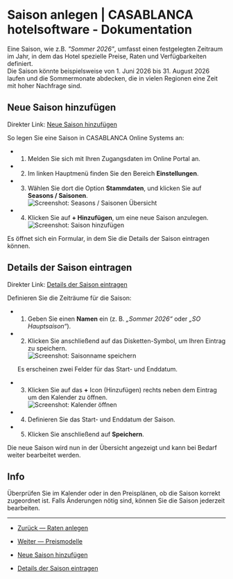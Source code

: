 # Saison anlegen | CASABLANCA hotelsoftware - Dokumentation

Eine Saison, wie z.B. *"Sommer 2026"*, umfasst einen festgelegten Zeitraum im Jahr, in dem das Hotel spezielle Preise, Raten und Verfügbarkeiten definiert.  
Die Saison könnte beispielsweise von 1. Juni 2026 bis 31. August 2026 laufen und die Sommermonate abdecken, die in vielen Regionen eine Zeit mit hoher Nachfrage sind.

## Neue Saison hinzufügen

Direkter Link: [Neue Saison hinzufügen](https://docs.casablanca.at/cloud/raten/rates/saison/#neue-saison-hinzufügen "Direkter Link zu Neue Saison hinzufügen")

So legen Sie eine Saison in CASABLANCA Online Systems an:

* 1. Melden Sie sich mit Ihren Zugangsdaten im Online Portal an.
* 2. Im linken Hauptmenü finden Sie den Bereich **Einstellungen**.
* 3. Wählen Sie dort die Option **Stammdaten**, und klicken Sie auf **Seasons / Saisonen**.  
  ![Screenshot: Seasons / Saisonen Übersicht](https://docs.casablanca.at/assets/images/season_01-f3b740bcb43df45aca62fc7cd0c7c5a0.png "Saison")
* 4. Klicken Sie auf **+ Hinzufügen**, um eine neue Saison anzulegen.  
  ![Screenshot: Saison hinzufügen](https://docs.casablanca.at/assets/images/season_02-f77eb981dbe591027c80a12c40c6ae44.png "Saison hinzufügen")

Es öffnet sich ein Formular, in dem Sie die Details der Saison eintragen können.

## Details der Saison eintragen

Direkter Link: [Details der Saison eintragen](https://docs.casablanca.at/cloud/raten/rates/saison/#details-der-saison-eintragen "Direkter Link zu Details der Saison eintragen")

Definieren Sie die Zeiträume für die Saison:

* 1. Geben Sie einen **Namen** ein (z. B. *„Sommer 2026“* oder *„SO Hauptsaison“*).
* 2. Klicken Sie anschließend auf das Disketten-Symbol, um Ihren Eintrag zu speichern.  
  ![Screenshot: Saisonname speichern](https://docs.casablanca.at/assets/images/season_03-98ea0f25330c6bb8c1ce91a5cb96ee7a.png)
  
  Es erscheinen zwei Felder für das Start- und Enddatum.
* 3. Klicken Sie auf das **+** Icon (Hinzufügen) rechts neben dem Eintrag um den Kalender zu öffnen.  
  ![Screenshot: Kalender öffnen](https://docs.casablanca.at/assets/images/season_04-2ab6be042ba04423f255563f1309f668.png "Kalender")
* 4. Definieren Sie das Start- und Enddatum der Saison.
* 5. Klicken Sie anschließend auf **Speichern**.

Die neue Saison wird nun in der Übersicht angezeigt und kann bei Bedarf weiter bearbeitet werden.

## Info

Überprüfen Sie im Kalender oder in den Preisplänen, ob die Saison korrekt zugeordnet ist. Falls Änderungen nötig sind, können Sie die Saison jederzeit bearbeiten.

---

* [Zurück — Raten anlegen](https://docs.casablanca.at/cloud/raten/rates/)
* [Weiter — Preismodelle](https://docs.casablanca.at/cloud/raten/rates/models)

* [Neue Saison hinzufügen](https://docs.casablanca.at/cloud/raten/rates/saison/#neue-saison-hinzufügen)
* [Details der Saison eintragen](https://docs.casablanca.at/cloud/raten/rates/saison/#details-der-saison-eintragen)